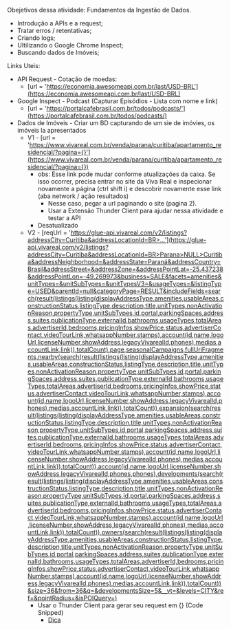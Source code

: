 Obejetivos dessa atividade: Fundamentos da Ingestão de Dados.
* Introdução a APIs e a request;
* Tratar erros / retentativas;
* Criando logs;
* Ultilizando o Google Chrome Inspect;
* Buscando dados de Imóveis;


Links Uteis:

* API Request - Cotação de moedas:
    - [url = 'https://economia.awesomeapi.com.br/last/USD-BRL'](https://economia.awesomeapi.com.br/last/USD-BRL)
* Google Inspect - Podcast (Capturar Episódios - Lista com nome e link)
    - [url = 'https://portalcafebrasil.com.br/todos/podcasts/'](https://portalcafebrasil.com.br/todos/podcasts/)
* Dados de Imóveis - Criar um BD capturando de um sie de imóvies, os imóveis la apresentados
    - V1 - [url = 'https://www.vivareal.com.br/venda/parana/curitiba/apartamento_residencial/?pagina={}'](https://www.vivareal.com.br/venda/parana/curitiba/apartamento_residencial/?pagina={})
        - obs: Esse link pode mudar conforme atualizações da caixa. Se isso ocorrer, precisa entrar no site da Viva Real e inspecionar novamente a página (ctrl shift i) e descobrir novamente esse link (aba network / ação resultados)
            - Nesse caso, pegar a url paginando o site (pagina 2).
            - Usar a Extensão Thunder Client para ajudar nessa atividade e testar a API
        - Desatualizado
    - V2 - [reqUrl = 'https://glue-api.vivareal.com/v2/listings?addressCity=Curitiba&addressLocationId=BR>...'](https://glue-api.vivareal.com/v2/listings?addressCity=Curitiba&addressLocationId=BR>Parana>NULL>Curitiba&addressNeighborhood=&addressState=Paraná&addressCountry=Brasil&addressStreet=&addressZone=&addressPointLat=-25.437238&addressPointLon=-49.269973&business=SALE&facets=amenities&unitTypes=&unitSubTypes=&unitTypesV3=&usageTypes=&listingType=USED&parentId=null&categoryPage=RESULT&includeFields=search(result(listings(listing(displayAddressType,amenities,usableAreas,constructionStatus,listingType,description,title,unitTypes,nonActivationReason,propertyType,unitSubTypes,id,portal,parkingSpaces,address,suites,publicationType,externalId,bathrooms,usageTypes,totalAreas,advertiserId,bedrooms,pricingInfos,showPrice,status,advertiserContact,videoTourLink,whatsappNumber,stamps),account(id,name,logoUrl,licenseNumber,showAddress,legacyVivarealId,phones),medias,accountLink,link)),totalCount),page,seasonalCampaigns,fullUriFragments,nearby(search(result(listings(listing(displayAddressType,amenities,usableAreas,constructionStatus,listingType,description,title,unitTypes,nonActivationReason,propertyType,unitSubTypes,id,portal,parkingSpaces,address,suites,publicationType,externalId,bathrooms,usageTypes,totalAreas,advertiserId,bedrooms,pricingInfos,showPrice,status,advertiserContact,videoTourLink,whatsappNumber,stamps),account(id,name,logoUrl,licenseNumber,showAddress,legacyVivarealId,phones),medias,accountLink,link)),totalCount)),expansion(search(result(listings(listing(displayAddressType,amenities,usableAreas,constructionStatus,listingType,description,title,unitTypes,nonActivationReason,propertyType,unitSubTypes,id,portal,parkingSpaces,address,suites,publicationType,externalId,bathrooms,usageTypes,totalAreas,advertiserId,bedrooms,pricingInfos,showPrice,status,advertiserContact,videoTourLink,whatsappNumber,stamps),account(id,name,logoUrl,licenseNumber,showAddress,legacyVivarealId,phones),medias,accountLink,link)),totalCount)),account(id,name,logoUrl,licenseNumber,showAddress,legacyVivarealId,phones,phones),developments(search(result(listings(listing(displayAddressType,amenities,usableAreas,constructionStatus,listingType,description,title,unitTypes,nonActivationReason,propertyType,unitSubTypes,id,portal,parkingSpaces,address,suites,publicationType,externalId,bathrooms,usageTypes,totalAreas,advertiserId,bedrooms,pricingInfos,showPrice,status,advertiserContact,videoTourLink,whatsappNumber,stamps),account(id,name,logoUrl,licenseNumber,showAddress,legacyVivarealId,phones),medias,accountLink,link)),totalCount)),owners(search(result(listings(listing(displayAddressType,amenities,usableAreas,constructionStatus,listingType,description,title,unitTypes,nonActivationReason,propertyType,unitSubTypes,id,portal,parkingSpaces,address,suites,publicationType,externalId,bathrooms,usageTypes,totalAreas,advertiserId,bedrooms,pricingInfos,showPrice,status,advertiserContact,videoTourLink,whatsappNumber,stamps),account(id,name,logoUrl,licenseNumber,showAddress,legacyVivarealId,phones),medias,accountLink,link)),totalCount))&size=36&from=36&q=&developmentsSize=5&__vt=&levels=CITY&ref=&pointRadius=&isPOIQuery=)
        - Usar o Thunder Client para gerar seu request em {} (Code Snipped)
            - [Dica](aulas_how/aula_003/assets/dica_thunder_client.jpeg)

